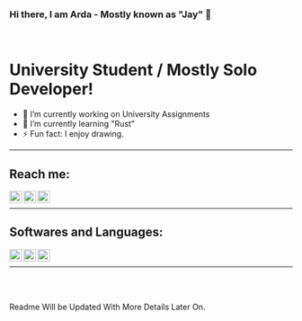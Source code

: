 ### Hi there, I am Arda - Mostly known as "Jay" 👋

<br/>

# University Student / Mostly Solo Developer!
- 🔭 I’m currently working on University Assignments 
- 🌱 I’m currently learning "Rust"
- ⚡ Fun fact: I enjoy drawing. 
<!-- - 👯 I’m looking to collaborate ... -->

<hr />

## Reach me:

[<img align="left" alt="Itch.io" width="22px" src="https://cdn.jsdelivr.net/npm/simple-icons@v3/icons/itch-dot-io.svg" /> ][Itch.io]
[<img align="left" alt="Twitter" width="22px" src="https://cdn.jsdelivr.net/npm/simple-icons@v3/icons/twitter.svg" />][Twitter]
[<img align="left" alt="Mail" width="22px" src="https://cdn.jsdelivr.net/npm/simple-icons@v3/icons/gmail.svg" />][Mail]

<br />
<hr />

## Softwares and Languages:
[<img align="left" width="22px" src="https://cdn.jsdelivr.net/npm/simple-icons@v3/icons/visualstudiocode.svg" />][Visual Studio Code]
[<img align="left" width="22px" src="https://cdn.jsdelivr.net/npm/simple-icons@v3/icons/visualstudio.svg" />][Visual Studio]
[<img align="left" width="22px" src="https://cdn.jsdelivr.net/npm/simple-icons@v3/icons/unity.svg" />][Unity]

<br/>
<hr />

<br />
<br />

Readme Will be Updated With More Details Later On.


[itch.io]: https://thejayduck.itch.io/
[twitter]: https://twitter.com/thejayduck/
[unity]: https://unity.com/
[visual studio]: https://visualstudio.microsoft.com/
[visual studio code]: https://code.visualstudio.com/
[mail]: mailto:therealjayduck@gmail.com
